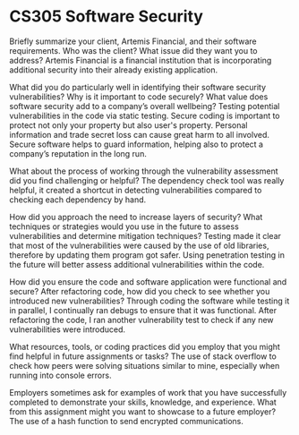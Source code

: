 # CS305 Software Security

Briefly summarize your client, Artemis Financial, and their software requirements. Who was the client? What issue did they want you to address?
Artemis Financial is a financial institution that is incorporating additional security into their already existing application.

What did you do particularly well in identifying their software security vulnerabilities? Why is it important to code securely? What value does software security add to a company’s overall wellbeing?
Testing potential vulnerabilities in the code via static testing. Secure coding is important to protect not only your property but also user's property. Personal information and trade secret loss can cause great harm to all involved. Secure software helps to guard information, helping also to protect a company’s reputation in the long run.

What about the process of working through the vulnerability assessment did you find challenging or helpful?
The dependency check tool was really helpful, it created a shortcut in detecting vulnerabilities compared to checking each dependency by hand.

How did you approach the need to increase layers of security? What techniques or strategies would you use in the future to assess vulnerabilities and determine mitigation techniques?
Testing made it clear that most of the vulnerabilities were caused by the use of old libraries, therefore by updating them program got safer. Using penetration testing in the future will better assess additional vulnerabilities within the code.

How did you ensure the code and software application were functional and secure? After refactoring code, how did you check to see whether you introduced new vulnerabilities?
Through coding the software while testing it in parallel, I continually ran debugs to ensure that it was functional. After refactoring the code, I ran another vulnerability test to check if any new vulnerabilities were introduced.


What resources, tools, or coding practices did you employ that you might find helpful in future assignments or tasks?
The use of stack overflow to check how peers were solving situations similar to mine, especially when running into console errors.

Employers sometimes ask for examples of work that you have successfully completed to demonstrate your skills, knowledge, and experience. What from this assignment might you want to showcase to a future employer?
The use of a hash function to send encrypted communications.
